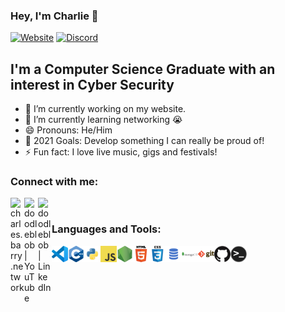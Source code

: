 ### Hey, I'm Charlie 👋

[![Website](https://img.shields.io/website?label=Website&style=for-the-badge&url=https%3A%2F%2Fcharles.barry.network)][website] [![Discord](https://img.shields.io/discord/879424884042764299?style=for-the-badge&label=Discord)](#)

## I'm a Computer Science Graduate with an interest in Cyber Security
- 🔭 I’m currently working on my website.
- 🌱 I’m currently learning networking 😭
- 😄 Pronouns: He/Him
- 🥅 2021 Goals: Develop something I can really be proud of!
- ⚡ Fun fact: I love live music, gigs and festivals!

### Connect with me:

[<img align="left" alt="charles.barry.network" width="22px" src="https://upload.wikimedia.org/wikipedia/commons/thumb/4/4a/Icons8_flat_globe.svg/640px-Icons8_flat_globe.svg.png" />][website] 
[<img align="left" alt="doodleblob | YouTube" width="22px" src="https://upload.wikimedia.org/wikipedia/commons/thumb/0/09/YouTube_full-color_icon_%282017%29.svg/142px-YouTube_full-color_icon_%282017%29.svg.png" />][youtube] 
[<img align="left" alt="doodleblob | LinkedIn" width="22px" src="https://upload.wikimedia.org/wikipedia/commons/c/ca/LinkedIn_logo_initials.png" />][linkedin]

<br />

### Languages and Tools:

<img align="left" alt="Visual Studio Code" width="26px" src="https://raw.githubusercontent.com/github/explore/80688e429a7d4ef2fca1e82350fe8e3517d3494d/topics/visual-studio-code/visual-studio-code.png" /> 
<img align="left" alt="C++" width="26px" src="https://raw.githubusercontent.com/github/explore/80688e429a7d4ef2fca1e82350fe8e3517d3494d/topics/cpp/cpp.png" /> 
<img align="left" alt="Python 3" width="26px" src="https://raw.githubusercontent.com/github/explore/80688e429a7d4ef2fca1e82350fe8e3517d3494d/topics/python/python.png" /> 
<img align="left" alt="JavaScript" width="26px" src="https://raw.githubusercontent.com/github/explore/80688e429a7d4ef2fca1e82350fe8e3517d3494d/topics/javascript/javascript.png" /> 
<img align="left" alt="Node.js" width="26px" src="https://raw.githubusercontent.com/github/explore/80688e429a7d4ef2fca1e82350fe8e3517d3494d/topics/nodejs/nodejs.png" /> 
<img align="left" alt="HTML5" width="26px" src="https://raw.githubusercontent.com/github/explore/80688e429a7d4ef2fca1e82350fe8e3517d3494d/topics/html/html.png" /> 
<img align="left" alt="CSS3" width="26px" src="https://raw.githubusercontent.com/github/explore/80688e429a7d4ef2fca1e82350fe8e3517d3494d/topics/css/css.png" /> 
<img align="left" alt="SQL" width="26px" src="https://raw.githubusercontent.com/github/explore/80688e429a7d4ef2fca1e82350fe8e3517d3494d/topics/sql/sql.png" /> 
<img align="left" alt="MongoDB" width="26px" src="https://raw.githubusercontent.com/github/explore/80688e429a7d4ef2fca1e82350fe8e3517d3494d/topics/mongodb/mongodb.png" /> 
<img align="left" alt="Git" width="26px" src="https://raw.githubusercontent.com/github/explore/80688e429a7d4ef2fca1e82350fe8e3517d3494d/topics/git/git.png" /> 
<img align="left" alt="GitHub" width="26px" src="https://raw.githubusercontent.com/github/explore/78df643247d429f6cc873026c0622819ad797942/topics/github/github.png" /> 
<img align="left" alt="Terminal" width="26px" src="https://raw.githubusercontent.com/github/explore/80688e429a7d4ef2fca1e82350fe8e3517d3494d/topics/terminal/terminal.png" />

<br />

[website]: https://charles.barry.network
[linkedin]: https://www.linkedin.com/in/charles-barry/
[youtube]: https://www.youtube.com/channel/UCutl7lO_ncPfoGC9GaHJqSA